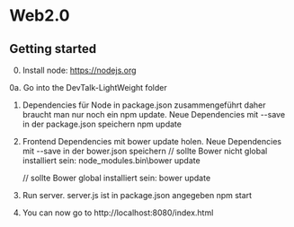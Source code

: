 # Web2.0

## Getting started
0. Install node: https://nodejs.org

0a. Go into the DevTalk-LightWeight folder

1. Dependencies für Node in package.json zusammengeführt daher braucht man nur noch ein npm update. Neue Dependencies mit --save in der package.json speichern
	npm update

2. Frontend Dependencies mit bower update holen. Neue Dependencies mit --save in der bower.json speichern
	// sollte Bower nicht global installiert sein:
	node_modules\.bin\bower update

	// sollte Bower global installiert sein:
	bower update

3. Run server. server.js ist in package.json angegeben
	npm start

4. You can now go to http://localhost:8080/index.html

